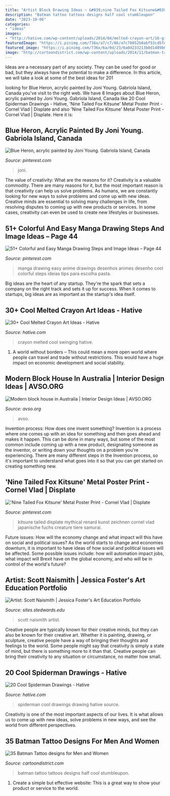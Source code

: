 ```yaml
---
title: "Artist Block Drawing Ideas ~ &#039;nine Tailed Fox Kitsune&#039; Metal Poster Print"
description: "Batman tattoo tattoos designs half cool stumbleupon"
date: "2023-10-06"
categories:
- "ideas"
images:
- "http://hative.com/wp-content/uploads/2014/04/melted-crayon-art/16-girl-swinging.jpg"
featuredImage: "https://i.pinimg.com/736x/a7/c7/86/a7c78652b8abf53cd5febadfdfbd1572.jpg"
featured_image: "https://i.pinimg.com/736x/6a/0d/23/6a0d233213b8d1489b632748a1ba763d.jpg"
image: "http://cartoondistrict.com/wp-content/uploads/2014/11/batman-tattoo-designs-for-men-and-women25.jpg"
---
```



Ideas are a necessary part of any society. They can be used for good or bad, but they always have the potential to make a difference. In this article, we will take a look at some of the best ideas for 201
	

		
looking for Blue Heron, acrylic painted by Joni Young. Gabriola Island, Canada you've visit to the right web. We have 8 Images about Blue Heron, acrylic painted by Joni Young. Gabriola Island, Canada like 20 Cool Spiderman Drawings - Hative, &#039;Nine Tailed Fox Kitsune&#039; Metal Poster Print - Cornel Vlad | Displate and also &#039;Nine Tailed Fox Kitsune&#039; Metal Poster Print - Cornel Vlad | Displate. Here it is:
		
    
## Blue Heron, Acrylic Painted By Joni Young. Gabriola Island, Canada

<img loading=lazy src="https://i.pinimg.com/736x/ec/84/6a/ec846a88231c82b10d6da52a607a2c48.jpg" onerror="this.onerror=null;this.src='https://tse3.mm.bing.net/th?id=OIP.9guYxAi3-bhsvjYjuln6QgHaJ3&amp;pid=15.1';" alt="Blue Heron, acrylic painted by Joni Young. Gabriola Island, Canada">

_Source: pinterest.com_

>joni. 

	

The value of creativity: What are the reasons for it?
Creativity is a valuable commodity. There are many reasons for it, but the most important reason is that creativity can help us solve problems. As humans, we are constantly looking for new ways to solve problems and come up with new ideas. Creative minds are essential to solving many challenges in life, from resolving disputes to coming up with new products or services. In some cases, creativity can even be used to create new lifestyles or businesses.

    
## 51+ Colorful And Easy Manga Drawing Steps And Image Ideas – Page 44

<img loading=lazy src="https://i.pinimg.com/736x/a7/c7/86/a7c78652b8abf53cd5febadfdfbd1572.jpg" onerror="this.onerror=null;this.src='https://tse3.mm.bing.net/th?id=OIP.WggKODwqafLD7mDCsNNeIAHaMW&amp;pid=15.1';" alt="51+ Colorful and Easy Manga Drawing Steps and Image Ideas – Page 44">

_Source: pinterest.com_

>manga drawing easy anime drawings desenhos animes desenho cool colorful steps ideias tips para escolha pasta. 

	

Big ideas are the heart of any startup. They're the spark that sets a company on the right track and sets it up for success. When it comes to startups, big ideas are as important as the startup's idea itself. 

    
## 30+ Cool Melted Crayon Art Ideas - Hative

<img loading=lazy src="http://hative.com/wp-content/uploads/2014/04/melted-crayon-art/16-girl-swinging.jpg" onerror="this.onerror=null;this.src='https://tse4.mm.bing.net/th?id=OIP.mtToqc8gxJVeDjf_11pDoAHaJ4&amp;pid=15.1';" alt="30+ Cool Melted Crayon Art Ideas - Hative">

_Source: hative.com_

>crayon melted cool swinging hative. 

	

1. A world without borders – This could mean a more open world where people can travel and trade without restrictions. This would have a huge impact on economic development and social stability. 

    
## Modern Block House In Australia | Interior Design Ideas | AVSO.ORG

<img loading=lazy src="https://www.avso.org/wp-content/uploads/files/5/5/2/modern-block-house-in-australia-7-552.jpg" onerror="this.onerror=null;this.src='https://tse3.mm.bing.net/th?id=OIP.0onkIhNwrfzneaAAhb3RlwHaLc&amp;pid=15.1';" alt="Modern block house in Australia | Interior Design Ideas | AVSO.ORG">

_Source: avso.org_

>avso. 

	

Invention process: How does one invent something?
Invention is a process where one comes up with an idea for something and then goes ahead and makes it happen. This can be done in many ways, but some of the most common include coming up with a new product, designating someone as the inventor, or writing down your thoughts on a problem you're experiencing. There are many different steps in the Invention process, so it's important to understand what goes into it so that you can get started on creating something new.

    
## &#039;Nine Tailed Fox Kitsune&#039; Metal Poster Print - Cornel Vlad | Displate

<img loading=lazy src="https://i.pinimg.com/736x/6a/0d/23/6a0d233213b8d1489b632748a1ba763d.jpg" onerror="this.onerror=null;this.src='https://tse4.mm.bing.net/th?id=OIP.ltQyWulY92tpUVnvfslZzwHaKX&amp;pid=15.1';" alt="&#039;Nine Tailed Fox Kitsune&#039; Metal Poster Print - Cornel Vlad | Displate">

_Source: pinterest.com_

>kitsune tailed displate mythical renard kunst zeichnen cornel vlad japanische fuchs creature tiere samurai. 

	

Future issues: How will the economy change and what impact will this have on social and political issues?
As the world starts to change and economies downturn, it is important to have ideas of how social and political issues will be affected. Some possible issues include: how will automation impact jobs, what impact will Brexit have on the global economy, and who will be in control of the world's future?

    
## Artist: Scott Naismith | Jessica Foster&#039;s Art Education Portfolio

<img loading=lazy src="https://sites.stedwards.edu/educationportfolios-jfoster4/files/2013/12/60UistCloud2-1llv2vo.jpg" onerror="this.onerror=null;this.src='https://tse3.mm.bing.net/th?id=OIP.KuY_U1LZfvDkQOwwLaX_lgHaHW&amp;pid=15.1';" alt="Artist: Scott Naismith | Jessica Foster&#039;s Art Education Portfolio">

_Source: sites.stedwards.edu_

>scott naismith artist. 

	

Creative people are typically known for their creative minds, but they can also be known for their creative art. Whether it is painting, drawing, or sculpture, creative people have a way of bringing their thoughts and feelings to the world. Some people might say that creativity is simply a state of mind, but there is something more to it than that. Creative people can bring their creativity to any situation or circumstance, no matter how small.

    
## 20 Cool Spiderman Drawings - Hative

<img loading=lazy src="https://hative.com/wp-content/uploads/2014/07/spiderman-drawings/16-spiderman-drawings.jpg" onerror="this.onerror=null;this.src='https://tse4.mm.bing.net/th?id=OIP.RGv0pxtNXX3n9O4tO6vl6QHaLH&amp;pid=15.1';" alt="20 Cool Spiderman Drawings - Hative">

_Source: hative.com_

>spiderman cool drawings drawing hative source. 

	

Creativity is one of the most important aspects of our lives. It is what allows us to come up with new ideas, solve problems in new ways, and see the world from different perspectives.

    
## 35 Batman Tattoo Designs For Men And Women

<img loading=lazy src="http://cartoondistrict.com/wp-content/uploads/2014/11/batman-tattoo-designs-for-men-and-women25.jpg" onerror="this.onerror=null;this.src='https://tse1.mm.bing.net/th?id=OIP.R8wnwmBBqDMkTYdmW8RGQAHaLd&amp;pid=15.1';" alt="35 Batman Tattoo designs for Men and Women">

_Source: cartoondistrict.com_

>batman tattoo tattoos designs half cool stumbleupon. 

	

1. Create a simple but effective website: This is a great way to show your product or service to the world.

